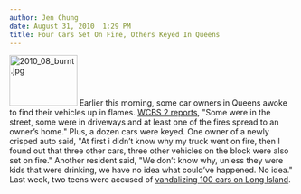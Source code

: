 ```yaml
---
author: Jen Chung
date: August 31, 2010  1:29 PM
title: Four Cars Set On Fire, Others Keyed In Queens
---
```


<p><span class="mt-enclosure mt-enclosure-image" style="display: inline;"> <img alt="2010_08_burnt.jpg" src="https://web.archive.org/web/20120311085804im_/http://gothamist.com/attachments/jen/2010_08_burnt.jpg" width="120" height="90" class="image-right"> </span>Earlier this morning, some car owners in Queens awoke to find their vehicles up in flames.  <a href="https://web.archive.org/web/20120311085804/http://newyork.cbslocal.com/2010/08/31/vandalism-spree-leaves-cars-torched-in-queens/">WCBS 2 reports</a>, &quot;Some were in the street, some were in driveways and at least one of the fires spread to an owner&#x2019;s home.&quot;  Plus, a dozen cars were keyed. One owner of a newly crisped auto said, &quot;At first i didn&#x2019;t know why my truck went on fire, then I found out that three other cars, three other vehicles on the block were also set on fire.&quot; Another resident said, &quot;We don&#x2019;t know why, unless they were kids that were drinking, we have no idea what could&#x2019;ve happened. No idea.&quot; Last week, two teens were accused of <a href="https://web.archive.org/web/20120311085804/http://gothamist.com/2010/08/23/teens_arrested_for_vandalizing_100.php">vandalizing 100 cars on Long Island</a>.</p>